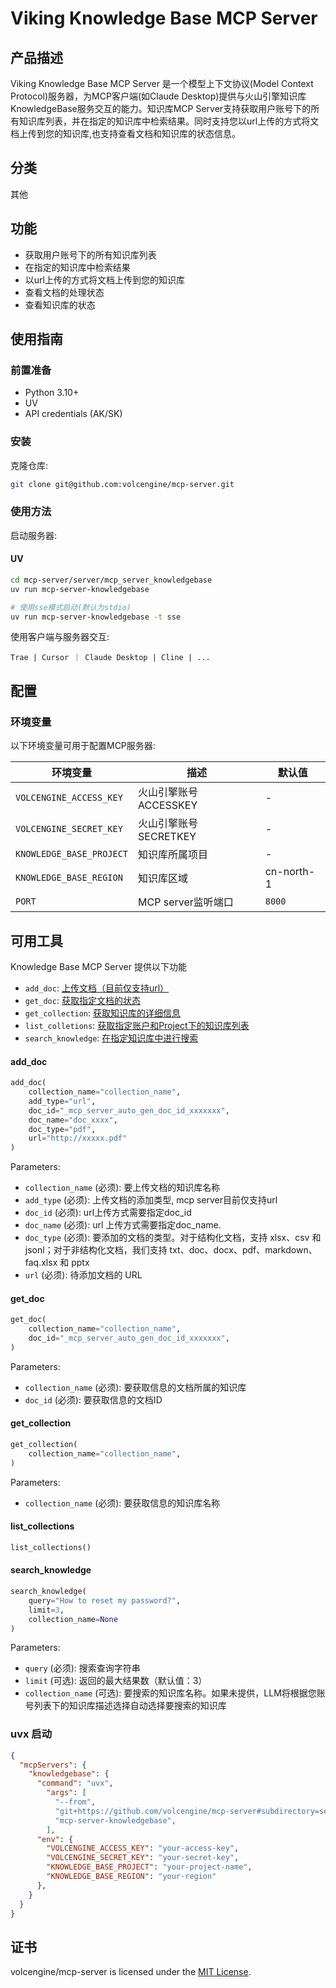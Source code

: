 # Viking Knowledge Base MCP Server

## 产品描述

Viking Knowledge Base MCP Server 是一个模型上下文协议(Model Context Protocol)服务器，为MCP客户端(如Claude Desktop)提供与火山引擎知识库KnowledgeBase服务交互的能力。知识库MCP Server支持获取用户账号下的所有知识库列表，并在指定的知识库中检索结果。同时支持您以url上传的方式将文档上传到您的知识库,也支持查看文档和知识库的状态信息。

## 分类
其他

## 功能

- 获取用户账号下的所有知识库列表
- 在指定的知识库中检索结果
- 以url上传的方式将文档上传到您的知识库
- 查看文档的处理状态
- 查看知识库的状态

## 使用指南

### 前置准备
- Python 3.10+
- UV
- API credentials (AK/SK)

### 安装
克隆仓库:
```bash
git clone git@github.com:volcengine/mcp-server.git
```

### 使用方法
启动服务器:

#### UV
```bash
cd mcp-server/server/mcp_server_knowledgebase
uv run mcp-server-knowledgebase

# 使用sse模式启动(默认为stdio)
uv run mcp-server-knowledgebase -t sse
```

使用客户端与服务器交互:
```
Trae | Cursor ｜ Claude Desktop | Cline | ...
```

## 配置

### 环境变量

以下环境变量可用于配置MCP服务器:

| 环境变量                     | 描述              | 默认值 |
|--------------------------|-----------------|-------|
| `VOLCENGINE_ACCESS_KEY`  | 火山引擎账号ACCESSKEY | - |
| `VOLCENGINE_SECRET_KEY`  | 火山引擎账号SECRETKEY | - |
| `KNOWLEDGE_BASE_PROJECT` | 知识库所属项目         | - |
| `KNOWLEDGE_BASE_REGION`  | 知识库区域           | cn-north-1 |
| `PORT`                   | MCP server监听端口  | `8000` |


## 可用工具

Knowledge Base MCP Server 提供以下功能

- `add_doc`: [上传文档（目前仅支持url）](https://www.volcengine.com/docs/84313/1254624)
- `get_doc`: [获取指定文档的状态](https://www.volcengine.com/docs/84313/1254615)
- `get_collection`: [获取知识库的详细信息](https://www.volcengine.com/docs/84313/1254602)
- `list_colletions`: [获取指定账户和Project下的知识库列表](https://www.volcengine.com/docs/84313/1254596)
- `search_knowledge`: [在指定知识库中进行搜索](https://www.volcengine.com/docs/84313/1350012)

#### add_doc

```python
add_doc(
    collection_name="collection_name",
    add_type="url",
    doc_id="_mcp_server_auto_gen_doc_id_xxxxxxx",
    doc_name="doc_xxxx",
    doc_type="pdf",
    url="http://xxxxx.pdf"
)
```

Parameters:
- `collection_name` (必须): 要上传文档的知识库名称
- `add_type` (必须): 上传文档的添加类型, mcp server目前仅支持url
- `doc_id` (必须): url上传方式需要指定doc_id
- `doc_name` (必须): url 上传方式需要指定doc_name.
- `doc_type` (必须): 要添加的文档的类型。对于结构化文档，支持 xlsx、csv 和 jsonl；对于非结构化文档，我们支持 txt、doc、docx、pdf、markdown、faq.xlsx 和 pptx
- `url` (必须): 待添加文档的 URL

#### get_doc

```python
get_doc(
    collection_name="collection_name",
    doc_id="_mcp_server_auto_gen_doc_id_xxxxxxx",
)
```

Parameters:
- `collection_name` (必须): 要获取信息的文档所属的知识库
- `doc_id` (必须): 要获取信息的文档ID

#### get_collection

```python
get_collection(
    collection_name="collection_name",
)
```

Parameters:
- `collection_name` (必须): 要获取信息的知识库名称


#### list_collections

```python
list_collections()
```

#### search_knowledge

```python
search_knowledge(
    query="How to reset my password?",
    limit=3,
    collection_name=None
)
```

Parameters:
- `query` (必须): 搜索查询字符串
- `limit` (可选): 返回的最大结果数（默认值：3）
- `collection_name` (可选): 要搜索的知识库名称。如果未提供，LLM将根据您账号列表下的知识库描述选择自动选择要搜索的知识库


### uvx 启动
```json
{
  "mcpServers": {
    "knowledgebase": {
      "command": "uvx",
        "args": [
          "--from",
          "git+https://github.com/volcengine/mcp-server#subdirectory=server/mcp_server_knowledgebase",
          "mcp-server-knowledgebase",
        ],
      "env": {
        "VOLCENGINE_ACCESS_KEY": "your-access-key",
        "VOLCENGINE_SECRET_KEY": "your-secret-key", 
        "KNOWLEDGE_BASE_PROJECT": "your-project-name",
        "KNOWLEDGE_BASE_REGION": "your-region"
      },
    }
  }
}
```

## 证书
volcengine/mcp-server is licensed under the [MIT License](https://github.com/volcengine/mcp-server/blob/main/LICENSE).

